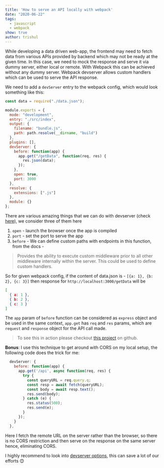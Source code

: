 ```yaml
---
title: 'How to serve an API locally with webpack'
date: "2020-06-22"
tags:
  - javascript
  - webpack
show: true
author: trishul
---
```


While developing a data driven web-app, the frontend may need to fetch data from various APIs provided by backend which may not be ready at the given time. In this case, we need to mock the response and serve it via dummy server, either local or remote. With Webpack this can be achieved without any dummy server. Webpack devserver allows custom handlers which can be used to serve the API response.  

We need to add a `devServer` entry to the webpack config, which would look something like this:

```Javascript
const data = require("./data.json");

module.exports = {
  mode: "development",
  entry: "./src/index",
  output: {
    filename: "bundle.js",
    path: path.resolve(__dirname, "build")
  },
  plugins: [],
  devServer: {
    before: function(app) {
      app.get("/getData", function(req, res) {
        res.json(data);
      });
    },
    open: true,
    port: 3000
  },
  resolve: {
    extensions: [".js"]
  },
  module: {}
};
```

There are various amazing things that we can do with devserver (check [here](https://webpack.js.org/configuration/dev-server/)), we consider three of them here
1. `open` - launch the browser once the app is compiled
2. `port` - set the port to serve the app
3. `before` - We can define custom paths with endpoints in this function, from the docs -  
> Provides the ability to execute custom middleware prior to all other middleware internally within the server. This could be used to define custom handlers.  

So for given webpack config, if the content of data.json is - `[{a: 1}, {b: 2}, {c: 3}]` then  response for `http://localhost:3000/getData` will be

```JSON
[
  { a: 1 },
  { b: 2 },
  { c: 3 }
]
```

The `app` param of `before` function can be considered as `express` object and be used in the same context, `app.get` has `req` and `res` params, which are `request` and `response` object for the API call made.  

> To see this in action please checkout [this project](https://github.com/tsl143/react-typescript-app) on github.  

**Bonus**: I use this technique to get around with CORS on my local setup, the following code does the trick for me:

```Javascript
  devServer: {
    before: function(app) {
      app.get('/api', async function(req, res) {
        try {
          const queryURL = req.query.q;
          const resp = await fetch(queryURL);
          const body = await resp.text();
          res.send(body);
        } catch (e) {
          res.status(500);
          res.send(e);
        }
      });
    }
  },
```

Here I fetch the remote URL on the server rather than the browser, so there is no CORS restriction and then serve on the response on the same server hence, eliminating CORS.

I highly recommend to look into [devserver options](https://webpack.js.org/configuration/dev-server/), this can save a lot of our efforts 😊